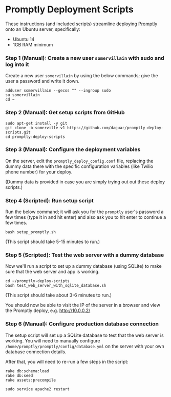 # Promptly Deployment Scripts

These instructions (and included scripts) streamline deploying [Promptly](https://github.com/codeforamerica/promptly) onto an Ubuntu server, specifically:

- Ubuntu 14
- 1GB RAM minimum


### Step 1 (Manual): Create a new user `somervillain` with sudo and log into it

Create a new user `somervillain` by using the below commands; give the user a password and write it down.

```shell
adduser somervillain --gecos "" --ingroup sudo
su somervillain
cd ~
```

### Step 2 (Manual): Get setup scripts from GitHub
```shell
sudo apt-get install -y git
git clone -b somerville-v1 https://github.com/daguar/promptly-deploy-scripts.git
cd promptly-deploy-scripts
```

### Step 3 (Manual): Configure the deployment variables

On the server, edit the `promptly_deploy_config.conf` file, replacing the dummy data there with the specific configuration variables (like Twilio phone number) for your deploy.

(Dummy data is provided in case you are simply trying out out these deploy scripts.)


### Step 4 (Scripted): Run setup script

Run the below command; it will ask you for the `promptly` user's password a few times (type it in and hit enter) and also ask you to hit enter to continue a few times.

```shell
bash setup_promptly.sh
```

(This script should take 5-15 minutes to run.)


### Step 5 (Scripted): Test the web server with a dummy database

Now we'll run a script to set up a dummy database (using SQLite) to make sure that the web server and app is working.

```shell
cd ~/promptly-deploy-scripts
bash test_web_server_with_sqlite_database.sh
```

(This script should take about 3-6 minutes to run.)

You should now be able to visit the IP of the server in a browser and view the Promptly deploy, e.g. http://10.0.0.2/


### Step 6 (Manual): Configure production database connection

The setup script will set up a SQLite database to test that the web server is working. You will need to manually configure `/home/promptly/promptly/config/database.yml` on the server with your own database connection details.

After that, you will need to re-run a few steps in the script:

```shell
rake db:schema:load
rake db:seed
rake assets:precompile

sudo service apache2 restart
```
